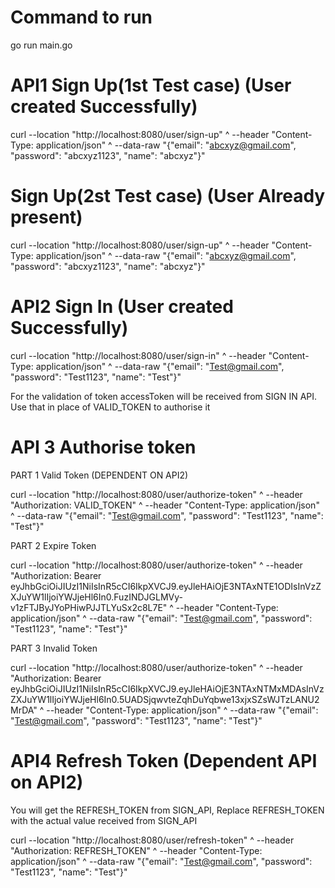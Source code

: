 # Command to run 
go run main.go

# API1 Sign Up(1st Test case) (User created Successfully)

curl --location "http://localhost:8080/user/sign-up" ^ --header "Content-Type: application/json" ^ --data-raw "{\"email\": \"abcxyz@gmail.com\", \"password\": \"abcxyz1123\", \"name\": \"abcxyz\"}"

#  Sign Up(2st Test case) (User Already present) 

curl --location "http://localhost:8080/user/sign-up" ^ --header "Content-Type: application/json" ^ --data-raw "{\"email\": \"abcxyz@gmail.com\", \"password\": \"abcxyz1123\", \"name\": \"abcxyz\"}"


# API2 Sign In (User created Successfully)

curl --location "http://localhost:8080/user/sign-in" ^
--header "Content-Type: application/json" ^
--data-raw "{\"email\": \"Test@gmail.com\", \"password\": \"Test1123\", \"name\": \"Test\"}"

For the validation of token accessToken will be received from SIGN IN API. Use that in place of VALID_TOKEN to authorise it
# API 3 Authorise token
 PART 1 Valid Token (DEPENDENT ON API2)
 
curl --location "http://localhost:8080/user/authorize-token" ^ --header "Authorization: VALID_TOKEN" ^ --header "Content-Type: application/json" ^  --data-raw "{\"email\": \"Test@gmail.com\", \"password\": \"Test1123\", \"name\": \"Test\"}"


PART 2 Expire Token

curl --location "http://localhost:8080/user/authorize-token" ^ --header "Authorization: Bearer eyJhbGciOiJIUzI1NiIsInR5cCI6IkpXVCJ9.eyJleHAiOjE3NTAxNTE1ODIsInVzZXJuYW1lIjoiYWJjeHl6In0.FuzINDJGLMVy-v1zFTJByJYoPHiwPJJTLYuSx2c8L7E" ^ --header "Content-Type: application/json" ^  --data-raw "{\"email\": \"Test@gmail.com\", \"password\": \"Test1123\", \"name\": \"Test\"}"

PART 3 Invalid Token

curl --location "http://localhost:8080/user/authorize-token" ^ --header "Authorization: Bearer eyJhbGciOiJIUzI1NiIsInR5cCI6IkpXVCJ9.eyJleHAiOjE3NTAxNTMxMDAsInVzZXJuYW1lIjoiYWJjeHl6In0.5UADSjqwvteZqhDuYqbwe13xjxSZsWJTzLANU2MrDA" ^ --header "Content-Type: application/json" ^  --data-raw "{\"email\": \"Test@gmail.com\", \"password\": \"Test1123\", \"name\": \"Test\"}"

# API4 Refresh Token (Dependent API on API2)

You will get the REFRESH_TOKEN from SIGN_API, Replace REFRESH_TOKEN with the actual value received from SIGN_API 

curl --location "http://localhost:8080/user/refresh-token" ^ --header "Authorization: REFRESH_TOKEN" ^ --header "Content-Type: application/json" ^ --data-raw "{\"email\": \"Test@gmail.com\", \"password\": \"Test1123\", \"name\": \"Test\"}"
